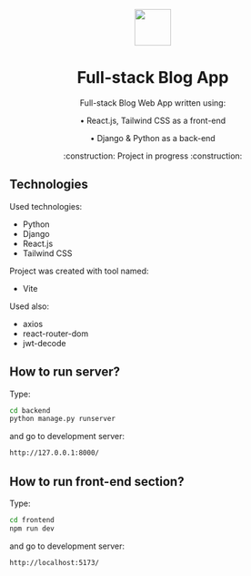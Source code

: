 <p align="center">
    <img src="https://www.python.org/static/img/python-logo.png" height="64"/>
</p>

<h1 align="center">Full-stack Blog App</h1>

<p align="center">Full-stack Blog Web App written using:</p>
<p align="center" style="margin: 0;">• React.js, Tailwind CSS as a front-end</p>
<p align="center">• Django & Python as a back-end</p>
<p align="center">:construction: Project in progress :construction:</p>

## Technologies

Used technologies:

- Python
- Django
- React.js
- Tailwind CSS

Project was created with tool named:

- Vite

Used also:

- axios
- react-router-dom
- jwt-decode

## How to run server?

Type:

```bash
cd backend
python manage.py runserver
```

and go to development server:

```bash
http://127.0.0.1:8000/
```

## How to run front-end section?

Type:

```bash
cd frontend
npm run dev
```

and go to development server:

```bash
http://localhost:5173/
```
